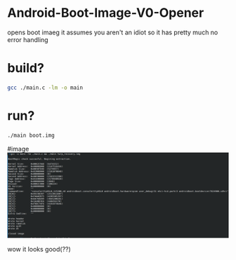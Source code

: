 # Android-Boot-Image-V0-Opener
opens boot imaeg
it assumes you aren't an idiot so it has pretty much no error handling

# build?
```bash
gcc ./main.c -lm -o main
```

# run?
```bash
./main boot.img
```
#image
<img src=image.png>

wow it looks good(??)
